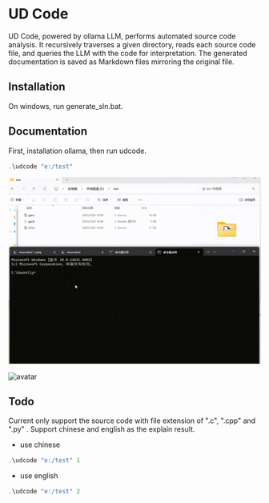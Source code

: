 # UD Code
UD Code, powered by ollama LLM, performs automated source code analysis. It recursively traverses a given directory, reads each source code file, and queries the LLM with the code for interpretation. The generated documentation is saved as Markdown files mirroring the original file.

## Installation
On windows, run generate_sln.bat.

## Documentation
First, installation ollama, then run udcode.
```cpp
.\udcode "e:/test"
```

![avatar](run.gif)

![avatar](example.png)

## Todo
Current only support the source code with file extension of ".c", ".cpp" and ".py" . Support chinese and english as the explain result.

- use chinese
```cpp
.\udcode "e:/test" 1
```

- use english
```cpp
.\udcode "e:/test" 2
```




